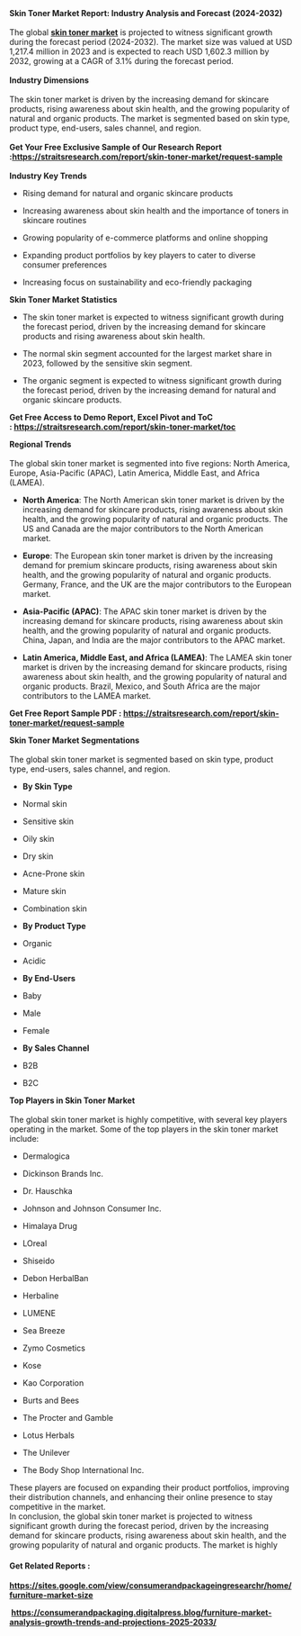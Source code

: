 <div>
<div>
<div>
<div>
<div><strong>Skin Toner Market Report: Industry Analysis and Forecast (2024-2032)</strong></div>
<div>&nbsp;</div>
</div>
<div>
<div>The global&nbsp;<strong><a href="https://straitsresearch.com/report/skin-toner-market">skin toner market</a></strong> is projected to witness significant growth during the forecast period (2024-2032). The market size was valued at USD 1,217.4 million in 2023 and is expected to reach USD 1,602.3 million by 2032, growing at a CAGR of 3.1% during the forecast period.</div>
<div>&nbsp;</div>
</div>
<div>
<div><strong>Industry Dimensions</strong></div>
<div>&nbsp;</div>
</div>
<div>
<div>The skin toner market is driven by the increasing demand for skincare products, rising awareness about skin health, and the growing popularity of natural and organic products. The market is segmented based on skin type, product type, end-users, sales channel, and region.</div>
<div>&nbsp;</div>
<div><strong>Get Your Free Exclusive Sample of Our Research Report :<a href="https://straitsresearch.com/report/skin-toner-market/request-sample">https://straitsresearch.com/report/skin-toner-market/request-sample</a>&nbsp;</strong></div>
<div>&nbsp;</div>
</div>
<div>
<div><strong>Industry Key Trends</strong></div>
</div>
<div>
<ul>
<li>
<div>Rising demand for natural and organic skincare products</div>
</li>
</ul>
</div>
<div>
<ul>
<li>
<div>Increasing awareness about skin health and the importance of toners in skincare routines</div>
</li>
</ul>
</div>
<div>
<ul>
<li>
<div>Growing popularity of e-commerce platforms and online shopping</div>
</li>
</ul>
</div>
<div>
<ul>
<li>
<div>Expanding product portfolios by key players to cater to diverse consumer preferences</div>
</li>
</ul>
</div>
<div>
<ul>
<li>
<div>Increasing focus on sustainability and eco-friendly packaging</div>
</li>
</ul>
</div>
<div>
<div><strong>Skin Toner Market Statistics</strong></div>
</div>
<div>
<ul>
<li>
<div>The skin toner market is expected to witness significant growth during the forecast period, driven by the increasing demand for skincare products and rising awareness about skin health.</div>
</li>
</ul>
</div>
<div>
<ul>
<li>
<div>The normal skin segment accounted for the largest market share in 2023, followed by the sensitive skin segment.</div>
</li>
</ul>
</div>
<div>
<ul>
<li>
<div>The organic segment is expected to witness significant growth during the forecast period, driven by the increasing demand for natural and organic skincare products.</div>
</li>
</ul>
<p><strong>Get Free Access to Demo Report, Excel Pivot and ToC :&nbsp;<a href="https://straitsresearch.com/report/skin-toner-market/toc">https://straitsresearch.com/report/skin-toner-market/toc</a>&nbsp;</strong></p>
</div>
<div>
<div><strong>Regional Trends</strong></div>
<div>&nbsp;</div>
</div>
<div>
<div>The global skin toner market is segmented into five regions: North America, Europe, Asia-Pacific (APAC), Latin America, Middle East, and Africa (LAMEA).</div>
</div>
<div>
<ul>
<li>
<div><strong>North America</strong>: The North American skin toner market is driven by the increasing demand for skincare products, rising awareness about skin health, and the growing popularity of natural and organic products. The US and Canada are the major contributors to the North American market.</div>
</li>
</ul>
</div>
<div>
<ul>
<li>
<div><strong>Europe</strong>: The European skin toner market is driven by the increasing demand for premium skincare products, rising awareness about skin health, and the growing popularity of natural and organic products. Germany, France, and the UK are the major contributors to the European market.</div>
</li>
</ul>
</div>
<div>
<ul>
<li>
<div><strong>Asia-Pacific (APAC)</strong>: The APAC skin toner market is driven by the increasing demand for skincare products, rising awareness about skin health, and the growing popularity of natural and organic products. China, Japan, and India are the major contributors to the APAC market.</div>
</li>
</ul>
</div>
<div>
<ul>
<li>
<div><strong>Latin America, Middle East, and Africa (LAMEA)</strong>: The LAMEA skin toner market is driven by the increasing demand for skincare products, rising awareness about skin health, and the growing popularity of natural and organic products. Brazil, Mexico, and South Africa are the major contributors to the LAMEA market.</div>
</li>
</ul>
<p><strong>Get Free Report Sample PDF :&nbsp;<a href="https://straitsresearch.com/report/skin-toner-market/request-sample">https://straitsresearch.com/report/skin-toner-market/request-sample</a>&nbsp;</strong></p>
</div>
<div>
<div><strong>Skin Toner Market Segmentations</strong></div>
<div>&nbsp;</div>
</div>
<div>
<div>The global skin toner market is segmented based on skin type, product type, end-users, sales channel, and region.</div>
</div>
<div>
<ul>
<li>
<div><strong>By Skin Type</strong></div>
</li>
</ul>
</div>
<div>
<ul>
<li>
<div>Normal skin</div>
</li>
</ul>
</div>
<div>
<ul>
<li>
<div>Sensitive skin</div>
</li>
</ul>
</div>
<div>
<ul>
<li>
<div>Oily skin</div>
</li>
</ul>
</div>
<div>
<ul>
<li>
<div>Dry skin</div>
</li>
</ul>
</div>
<div>
<ul>
<li>
<div>Acne-Prone skin</div>
</li>
</ul>
</div>
<div>
<ul>
<li>
<div>Mature skin</div>
</li>
</ul>
</div>
<div>
<ul>
<li>
<div>Combination skin</div>
</li>
</ul>
</div>
<div>
<ul>
<li>
<div><strong>By Product Type</strong></div>
</li>
</ul>
</div>
<div>
<ul>
<li>
<div>Organic</div>
</li>
</ul>
</div>
<div>
<ul>
<li>
<div>Acidic</div>
</li>
</ul>
</div>
<div>
<ul>
<li>
<div><strong>By End-Users</strong></div>
</li>
</ul>
</div>
<div>
<ul>
<li>
<div>Baby</div>
</li>
</ul>
</div>
<div>
<ul>
<li>
<div>Male</div>
</li>
</ul>
</div>
<div>
<ul>
<li>
<div>Female</div>
</li>
</ul>
</div>
<div>
<ul>
<li>
<div><strong>By Sales Channel</strong></div>
</li>
</ul>
</div>
<div>
<ul>
<li>
<div>B2B</div>
</li>
</ul>
</div>
<div>
<ul>
<li>
<div>B2C</div>
</li>
</ul>
</div>
<div>
<div><strong>Top Players in Skin Toner Market</strong></div>
<div>&nbsp;</div>
</div>
<div>
<div>The global skin toner market is highly competitive, with several key players operating in the market. Some of the top players in the skin toner market include:</div>
</div>
<div>
<ul>
<li>
<div>Dermalogica</div>
</li>
</ul>
</div>
<div>
<ul>
<li>
<div>Dickinson Brands Inc.</div>
</li>
</ul>
</div>
<div>
<ul>
<li>
<div>Dr. Hauschka</div>
</li>
</ul>
</div>
<div>
<ul>
<li>
<div>Johnson and Johnson Consumer Inc.</div>
</li>
</ul>
</div>
<div>
<ul>
<li>
<div>Himalaya Drug</div>
</li>
</ul>
</div>
<div>
<ul>
<li>
<div>LOreal</div>
</li>
</ul>
</div>
<div>
<ul>
<li>
<div>Shiseido</div>
</li>
</ul>
</div>
<div>
<ul>
<li>
<div>Debon HerbalBan</div>
</li>
</ul>
</div>
<div>
<ul>
<li>
<div>Herbaline</div>
</li>
</ul>
</div>
<div>
<ul>
<li>
<div>LUMENE</div>
</li>
</ul>
</div>
<div>
<ul>
<li>
<div>Sea Breeze</div>
</li>
</ul>
</div>
<div>
<ul>
<li>
<div>Zymo Cosmetics</div>
</li>
</ul>
</div>
<div>
<ul>
<li>
<div>Kose</div>
</li>
</ul>
</div>
<div>
<ul>
<li>
<div>Kao Corporation</div>
</li>
</ul>
</div>
<div>
<ul>
<li>
<div>Burts and Bees</div>
</li>
</ul>
</div>
<div>
<ul>
<li>
<div>The Procter and Gamble</div>
</li>
</ul>
</div>
<div>
<ul>
<li>
<div>Lotus Herbals</div>
</li>
</ul>
</div>
<div>
<ul>
<li>
<div>The Unilever</div>
</li>
</ul>
</div>
<div>
<ul>
<li>
<div>The Body Shop International Inc.</div>
</li>
</ul>
</div>
<div>
<div>These players are focused on expanding their product portfolios, improving their distribution channels, and enhancing their online presence to stay competitive in the market.</div>
</div>
<div>
<div>In conclusion, the global skin toner market is projected to witness significant growth during the forecast period, driven by the increasing demand for skincare products, rising awareness about skin health, and the growing popularity of natural and organic products. The market is highly</div>
</div>
</div>
</div>
</div>
<h4>Get Related Reports :&nbsp;</h4>
<p><strong><a href="https://sites.google.com/view/consumerandpackageingresearchr/home/furniture-market-size">https://sites.google.com/view/consumerandpackageingresearchr/home/furniture-market-size</a>&nbsp;</strong></p>
<p><strong>&nbsp;<a href="https://consumerandpackaging.digitalpress.blog/furniture-market-analysis-growth-trends-and-projections-2025-2033/">https://consumerandpackaging.digitalpress.blog/furniture-market-analysis-growth-trends-and-projections-2025-2033/</a>&nbsp;</strong></p>
